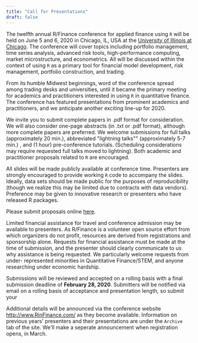 ```yaml
---
title: "Call for Presentations"
draft: false
---
```


The twelfth annual R/Finance conference for applied finance using `R` will be
held on June 5 and 6, 2020 in Chicago, IL, USA at the [University of Illinois
at Chicago](www.uic.edu). The conference will cover topics including portfolio
management, time series analysis, advanced risk tools, high-performance
computing, market microstructure, and econometrics. All will be discussed
within the context of using `R` as a primary tool for financial model
development, risk management, portfolio construction, and trading.

From its humble Midwest beginnings, word of the conference spread among trading 
desks and universities, until it became the primary meeting for academics and
practitioners interested in using `R` in quantitative finance. The conference 
has featured presentations from prominent academics and practitioners, and we 
anticipate another exciting line-up for 2020.

We invite you to submit complete papers in .pdf format for consideration. We
will also consider one-page abstracts (in .txt or .pdf format), although more
complete papers are preferred. We welcome submissions for full talks
(approximately 20 min.), abbreviated "lightning talks"" (approximately 5-7 min.)
, and (1 hour) pre-conference tutorials. (Scheduling considerations may require
requested full talks moved to lightning). Both academic and practitioner
proposals related to `R` are encouraged.

All slides will be made publicly available at conference time. Presenters are
strongly encouraged to provide working `R` code to accompany the slides.
Ideally, data sets should be made public for the purposes of reproducibility
(though we realize this may be limited due to contracts with data vendors).
Preference may be given to innovative research or presenters who have
released R packages.

Please submit proposals online [here](http://uic.cvent.com/d/1hqrb9/4W).

Limited financial assistance for travel and conference admission may be
available to presenters. As R/Finance is a volunteer open source effort from
which organizers do not profit, resources are derived from registrations and
sponsorship alone. Requests for financial assistance must be made at the time
of submission, and the presenter should clearly communicate to us why
assistance is being requested. We particularly welcome requests from under-
represented minorities in Quantitative Finance/STEM, and anyone researching
under economic hardship.

Submissions will be reviewed and accepted on a rolling basis with a final
submission deadline of **February 28, 2020**. Submitters will be notified via email
on a rolling basis of acceptance and presentation length, so submit your 

Additional details will be announced via the conference website
http://www.RinFinance.com/ as they become available. Information on previous
years' presenters and their presentations are under the `Archive` tab of the 
site. We'll make a seperate announcement when registration opens, in March.

